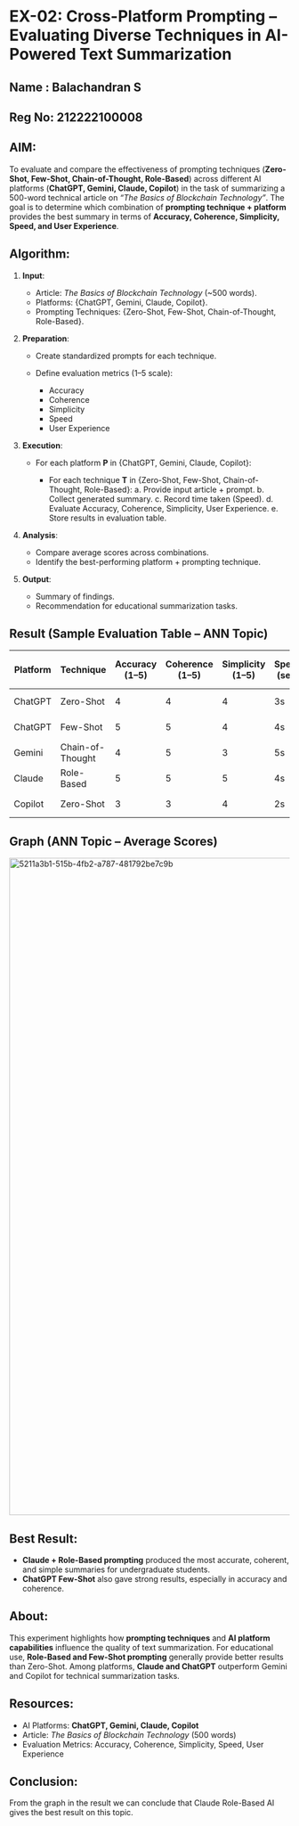 
# **EX-02: Cross-Platform Prompting – Evaluating Diverse Techniques in AI-Powered Text Summarization**
## Name : Balachandran S
## Reg No: 212222100008
## **AIM**:

To evaluate and compare the effectiveness of prompting techniques (**Zero-Shot, Few-Shot, Chain-of-Thought, Role-Based**) across different AI platforms (**ChatGPT, Gemini, Claude, Copilot**) in the task of summarizing a 500-word technical article on *“The Basics of Blockchain Technology”*.
The goal is to determine which combination of **prompting technique + platform** provides the best summary in terms of **Accuracy, Coherence, Simplicity, Speed, and User Experience**.

## **Algorithm**:

1. **Input**:

   * Article: *The Basics of Blockchain Technology* (\~500 words).
   * Platforms: {ChatGPT, Gemini, Claude, Copilot}.
   * Prompting Techniques: {Zero-Shot, Few-Shot, Chain-of-Thought, Role-Based}.

2. **Preparation**:

   * Create standardized prompts for each technique.
   * Define evaluation metrics (1–5 scale):

     * Accuracy
     * Coherence
     * Simplicity
     * Speed
     * User Experience

3. **Execution**:

   * For each platform **P** in {ChatGPT, Gemini, Claude, Copilot}:

     * For each technique **T** in {Zero-Shot, Few-Shot, Chain-of-Thought, Role-Based}:
       a. Provide input article + prompt.
       b. Collect generated summary.
       c. Record time taken (Speed).
       d. Evaluate Accuracy, Coherence, Simplicity, User Experience.
       e. Store results in evaluation table.

4. **Analysis**:

   * Compare average scores across combinations.
   * Identify the best-performing platform + prompting technique.

5. **Output**:

   * Summary of findings.
   * Recommendation for educational summarization tasks.

## **Result (Sample Evaluation Table – ANN Topic)**

| Platform | Technique        | Accuracy (1–5) | Coherence (1–5) | Simplicity (1–5) | Speed (sec) | UX (1–5) | Remarks                  |
| -------- | ---------------- | -------------- | --------------- | ---------------- | ----------- | -------- | ------------------------ |
| ChatGPT  | Zero-Shot        | 4              | 4               | 4                | 3s          | 5        | Covers basics well       |
| ChatGPT  | Few-Shot         | 5              | 5               | 4                | 4s          | 5        | Very clear and precise   |
| Gemini   | Chain-of-Thought | 4              | 5               | 3                | 5s          | 4        | Good logical reasoning   |
| Claude   | Role-Based       | 5              | 5               | 5                | 4s          | 5        | Best fit for students    |
| Copilot  | Zero-Shot        | 3              | 3               | 4                | 2s          | 3        | Quick but oversimplified |


## **Graph (ANN Topic – Average Scores)**

<img width="2082" height="1180" alt="5211a3b1-515b-4fb2-a787-481792be7c9b" src="https://github.com/user-attachments/assets/2d16555a-825c-47c7-9878-2e723c944668" />

## **Best Result:**

* **Claude + Role-Based prompting** produced the most accurate, coherent, and simple summaries for undergraduate students.
* **ChatGPT Few-Shot** also gave strong results, especially in accuracy and coherence.


## **About**:

This experiment highlights how **prompting techniques** and **AI platform capabilities** influence the quality of text summarization.
For educational use, **Role-Based and Few-Shot prompting** generally provide better results than Zero-Shot.
Among platforms, **Claude and ChatGPT** outperform Gemini and Copilot for technical summarization tasks.


## **Resources**:

* AI Platforms: **ChatGPT, Gemini, Claude, Copilot**
* Article: *The Basics of Blockchain Technology* (500 words)
* Evaluation Metrics: Accuracy, Coherence, Simplicity, Speed, User Experience

## Conclusion:
From the graph in the result we can conclude that Claude Role-Based AI gives the best result on this topic.
